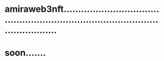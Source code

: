 # amiraweb3nft........................................................................................................
# soon.......

